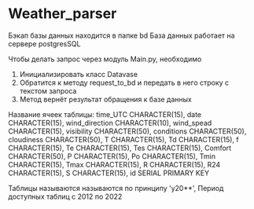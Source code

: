 # Weather_parser

Бэкап базы данных находится в папке bd
База данных работает на сервере postgresSQL

Чтобы делать запрос через модуль Main.py, необходимо
1. Инициализировать класс Datavase
2. Обратится к методу request_to_bd и передать в него строку с текстом запроса
3. Метод вернёт результат обращения к базе данных

Название ячеек таблицы:
        time_UTC CHARACTER(15),
        date CHARACTER(15),
        wind_direction CHARACTER(10),
        wind_spead CHARACTER(15),
        visibility CHARACTER(50), 
        conditions CHARACTER(50),
        cloudiness CHARACTER(50),
        T CHARACTER(15),
        Td CHARACTER(15),
        f CHARACTER(15),
        Te CHARACTER(15),
        Tes CHARACTER(15),
        Comfort CHARACTER(50),
        P CHARACTER(15),
        Po CHARACTER(15),
        Tmin CHARACTER(15),
        Tmax CHARACTER(15),
        R CHARACTER(15),
        R24 CHARACTER(15),
        S CHARACTER(15),
        id SERIAL PRIMARY KEY
        
Таблицы называются называются по принципу 'y20**',
Период доступных таблиц с 2012 по 2022


